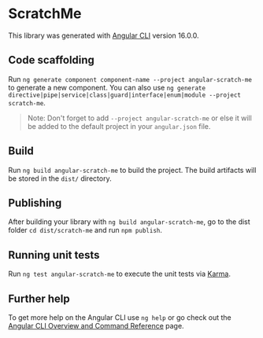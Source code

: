 # ScratchMe

This library was generated with [Angular CLI](https://github.com/angular/angular-cli) version 16.0.0.

## Code scaffolding

Run `ng generate component component-name --project angular-scratch-me` to generate a new component. You can also use `ng generate directive|pipe|service|class|guard|interface|enum|module --project scratch-me`.
> Note: Don't forget to add `--project angular-scratch-me` or else it will be added to the default project in your `angular.json` file. 

## Build

Run `ng build angular-scratch-me` to build the project. The build artifacts will be stored in the `dist/` directory.

## Publishing

After building your library with `ng build angular-scratch-me`, go to the dist folder `cd dist/scratch-me` and run `npm publish`.

## Running unit tests

Run `ng test angular-scratch-me` to execute the unit tests via [Karma](https://karma-runner.github.io).

## Further help

To get more help on the Angular CLI use `ng help` or go check out the [Angular CLI Overview and Command Reference](https://angular.io/cli) page.
